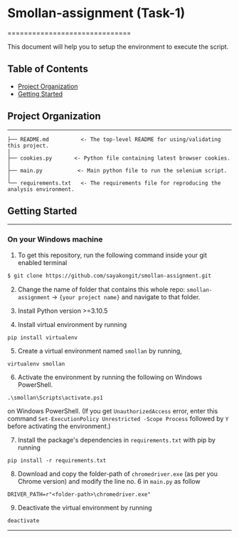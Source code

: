 # Smollan-assignment (Task-1)
==============================

This document will help you to setup the environment to execute the script.


## Table of Contents
- [Project Organization](#project-organization)
- [Getting Started](#getting-started)

## Project Organization
------------

    ├── README.md          <- The top-level README for using/validating this project.
    │
    ├── cookies.py       <- Python file containing latest browser cookies.
    │
    ├── main.py           <- Main python file to run the selenium script.
    │
    └── requirements.txt   <- The requirements file for reproducing the analysis environment.


## Getting Started
------------

### On your Windows machine
1. To get this repository, run the following command inside your git enabled terminal

```bash
$ git clone https://github.com/sayakongit/smollan-assignment.git
```

2. Change the name of folder that contains this whole repo: `smollan-assignment` -> `{your project name}` and navigate to that folder.

3. Install Python version >=3.10.5

4. Install virtual environment by running 

```
pip install virtualenv
```

5. Create a virtual environment named `smollan` by running,

```
virtualenv smollan
```

6. Activate the environment by running the following on Windows PowerShell.
```
.\smollan\Scripts\activate.ps1 
```
on Windows PowerShell.
(If you get `UnauthorizedAccess` error, enter this command `Set-ExecutionPolicy Unrestricted -Scope Process` followed by `Y` before activating the environment.)

7. Install the package's dependencies in `requirements.txt` with pip by running 

```
pip install -r requirements.txt
```

8. Download and copy the folder-path of `chromedriver.exe` (as per you Chrome version) and modify the line no. 6 in `main.py` as follow
```
DRIVER_PATH=r"<folder-path>\chromedriver.exe"
```

9. Deactivate the virtual environment by running 
```
deactivate
```

    
--------
